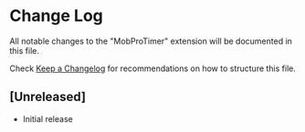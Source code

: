 # Change Log

All notable changes to the "MobProTimer" extension will be documented in this file.

Check [Keep a Changelog](http://keepachangelog.com/) for recommendations on how to structure this file.

## [Unreleased]

- Initial release
